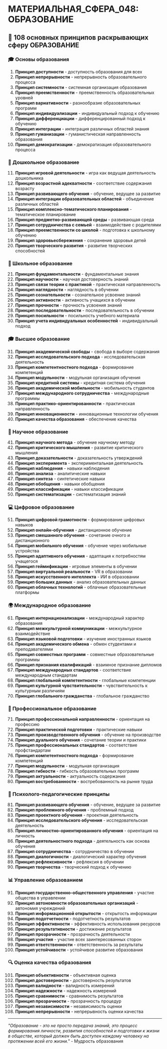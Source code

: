 # МАТЕРИАЛЬНАЯ_СФЕРА_048: ОБРАЗОВАНИЕ

## 🌟 108 основных принципов раскрывающих сферу ОБРАЗОВАНИЕ

### 🎓 Основы образования

1. **Принцип доступности** - доступность образования для всех
2. **Принцип непрерывности** - непрерывность образовательного процесса
3. **Принцип системности** - системная организация образования
4. **Принцип преемственности** - преемственность образовательных уровней
5. **Принцип вариативности** - разнообразие образовательных программ
6. **Принцип индивидуализации** - индивидуальный подход к обучению
7. **Принцип дифференциации** - дифференцированный подход к обучению
8. **Принцип интеграции** - интеграция различных областей знания
9. **Принцип гуманизации** - гуманистическая направленность образования
10. **Принцип демократизации** - демократизация образовательного процесса

### 🏫 Дошкольное образование

11. **Принцип игровой деятельности** - игра как ведущая деятельность дошкольника
12. **Принцип возрастной адекватности** - соответствие содержания возрасту
13. **Принцип развивающего обучения** - обучение, ведущее за развитие
14. **Принцип интеграции образовательных областей** - объединение различных областей
15. **Принцип комплексно-тематического планирования** - тематическое планирование
16. **Принцип предметно-развивающей среды** - развивающая среда
17. **Принцип сотрудничества с семьей** - взаимодействие с родителями
18. **Принцип преемственности со школой** - подготовка к школьному обучению
19. **Принцип здоровьесбережения** - сохранение здоровья детей
20. **Принцип творческого развития** - развитие творческих способностей

### 🏫 Школьное образование

21. **Принцип фундаментальности** - фундаментальные знания
22. **Принцип научности** - научная достоверность знаний
23. **Принцип связи теории с практикой** - практическая направленность
24. **Принцип наглядности** - наглядность в обучении
25. **Принцип сознательности** - сознательное усвоение знаний
26. **Принцип активности** - активность учащихся в обучении
27. **Принцип прочности** - прочность усвоения знаний
28. **Принцип последовательности** - последовательность в обучении
29. **Принцип посильности** - посильность учебного материала
30. **Принцип учета индивидуальных особенностей** - индивидуальный подход

### 🎓 Высшее образование

31. **Принцип академической свободы** - свобода в выборе содержания
32. **Принцип исследовательского подхода** - исследовательская деятельность
33. **Принцип компетентностного подхода** - формирование компетенций
34. **Принцип модульности** - модульная организация обучения
35. **Принцип кредитной системы** - кредитная система обучения
36. **Принцип академической мобильности** - мобильность студентов
37. **Принцип международного сотрудничества** - международные программы
38. **Принцип практико-ориентированности** - практическая направленность
39. **Принцип инновационности** - инновационные технологии обучения
40. **Принцип качества образования** - обеспечение качества

### 🔬 Научное образование

41. **Принцип научного метода** - обучение научному методу
42. **Принцип критического мышления** - развитие критического мышления
43. **Принцип доказательности** - доказательность утверждений
44. **Принцип эксперимента** - экспериментальная деятельность
45. **Принцип наблюдения** - навыки наблюдения
46. **Принцип анализа** - аналитические навыки
47. **Принцип синтеза** - синтетические навыки
48. **Принцип обобщения** - навыки обобщения
49. **Принцип классификации** - навыки классификации
50. **Принцип систематизации** - систематизация знаний

### 💻 Цифровое образование

51. **Принцип цифровой грамотности** - формирование цифровых навыков
52. **Принцип онлайн-обучения** - дистанционное обучение
53. **Принцип смешанного обучения** - сочетание очного и дистанционного
54. **Принцип мобильного обучения** - обучение через мобильные устройства
55. **Принцип адаптивного обучения** - адаптация к потребностям учащегося
56. **Принцип геймификации** - игровые элементы в обучении
57. **Принцип виртуальной реальности** - VR в образовании
58. **Принцип искусственного интеллекта** - ИИ в образовании
59. **Принцип больших данных** - анализ образовательных данных
60. **Принцип облачных технологий** - облачные образовательные платформы

### 🌍 Международное образование

61. **Принцип интернационализации** - международный характер образования
62. **Принцип межкультурной коммуникации** - межкультурное взаимодействие
63. **Принцип языковой подготовки** - изучение иностранных языков
64. **Принцип академического обмена** - обмен студентами и преподавателями
65. **Принцип совместных программ** - совместные образовательные программы
66. **Принцип признания квалификаций** - взаимное признание дипломов
67. **Принцип международных стандартов** - соответствие международным стандартам
68. **Принцип глобальной компетентности** - глобальные компетенции
69. **Принцип культурной чувствительности** - чувствительность к культурным различиям
70. **Принцип глобального гражданства** - глобальное гражданство

### 🏥 Профессиональное образование

71. **Принцип профессиональной направленности** - ориентация на профессию
72. **Принцип практической подготовки** - практические навыки
73. **Принцип производственного обучения** - обучение на производстве
74. **Принцип дуального обучения** - сочетание теории и практики
75. **Принцип профессиональных стандартов** - соответствие профстандартам
76. **Принцип компетентностного подхода** - формирование компетенций
77. **Принцип модульности** - модульная организация
78. **Принцип гибкости** - гибкость образовательных программ
79. **Принцип актуальности** - актуальность содержания
80. **Принцип востребованности** - востребованность на рынке труда

### 🧠 Психолого-педагогические принципы

81. **Принцип развивающего обучения** - обучение, ведущее за развитие
82. **Принцип проблемного обучения** - проблемный подход
83. **Принцип проектного обучения** - проектная деятельность
84. **Принцип исследовательского обучения** - исследовательская деятельность
85. **Принцип личностно-ориентированного обучения** - ориентация на личность
86. **Принцип деятельностного подхода** - деятельность как основа обучения
87. **Принцип сотрудничества** - сотрудничество в обучении
88. **Принцип диалогичности** - диалогический характер обучения
89. **Принцип рефлексивности** - рефлексия в обучении
90. **Принцип творчества** - творческий подход к обучению

### 📊 Управление образованием

91. **Принцип государственно-общественного управления** - участие общества в управлении
92. **Принцип автономности образовательных организаций** - автономия учреждений
93. **Принцип информационной открытости** - открытость информации
94. **Принцип подотчетности** - подотчетность результатов
95. **Принцип эффективности** - эффективность использования ресурсов
96. **Принцип результативности** - достижение результатов
97. **Принцип прозрачности** - прозрачность деятельности
98. **Принцип участия** - участие всех заинтересованных сторон
99. **Принцип ответственности** - ответственность за результаты
100. **Принцип устойчивости** - устойчивое развитие образования

### 🔍 Оценка качества образования

101. **Принцип объективности** - объективная оценка
102. **Принцип достоверности** - достоверность результатов
103. **Принцип валидности** - валидность измерений
104. **Принцип надежности** - надежность измерений
105. **Принцип сравнимости** - сравнимость результатов
106. **Принцип прозрачности** - прозрачность процедур
107. **Принцип независимости** - независимость оценки
108. **Принцип непрерывности** - непрерывность оценки качества

---

*"Образование - это не просто передача знаний, это процесс формирования личности, развития способностей и подготовки к жизни в обществе, который должен быть доступен каждому человеку на протяжении всей его жизни."* - Мудрость образования

